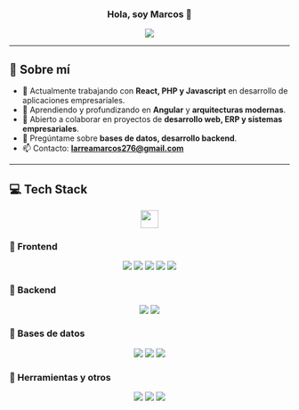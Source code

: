 <h3 align="center">
  Hola, soy Marcos 👋
</h3>

<p align="center">
  <a href="https://github.com/MarcosBarrios"><img src="https://readme-typing-svg.herokuapp.com?color=%2336BCF7&center=true&vCenter=true&lines=Desarrollador+Fullstack;Apasionado+por+la+tecnología;Siempre+aprendiendo+y+creciendo"></a>
</p>

---

## 💫 Sobre mí  
- 🔭 Actualmente trabajando con **React, PHP y Javascript** en desarrollo de aplicaciones empresariales.  
- 🌱 Aprendiendo y profundizando en **Angular** y **arquitecturas modernas**.  
- 👯 Abierto a colaborar en proyectos de **desarrollo web, ERP y sistemas empresariales**.  
- 💬 Pregúntame sobre **bases de datos, desarrollo backend**.  
- 📫 Contacto: **larreamarcos276@gmail.com**  

---

## 💻 Tech Stack  
<div align="center">
  <img src="https://media2.giphy.com/media/QssGEmpkyEOhBCb7e1/giphy.gif" width="32px">  
</div>

### 🔹 Frontend  
<div align="center">  
  <img src="https://img.shields.io/badge/react-%2320232a.svg?style=for-the-badge&logo=react&logoColor=%2361DAFB"/>  
  <img src="https://img.shields.io/badge/angular-%23DD0031.svg?style=for-the-badge&logo=angular&logoColor=white"/>  
  <img src="https://img.shields.io/badge/javascript-%23323330.svg?style=for-the-badge&logo=javascript&logoColor=%23F7DF1E"/>  
  <img src="https://img.shields.io/badge/html5-%23E34F26.svg?style=for-the-badge&logo=html5&logoColor=white"/>  
  <img src="https://img.shields.io/badge/css3-%231572B6.svg?style=for-the-badge&logo=css3&logoColor=white"/>  
</div>  

### 🔹 Backend  
<div align="center">  
  <img src="https://img.shields.io/badge/php-%23777BB4.svg?style=for-the-badge&logo=php&logoColor=white"/>  
  <img src="https://img.shields.io/badge/node.js-6DA55F?style=for-the-badge&logo=node.js&logoColor=white"/>  
</div>  

### 🔹 Bases de datos  
<div align="center">  
  <img src="https://img.shields.io/badge/Oracle-F80000?style=for-the-badge&logo=oracle&logoColor=white"/>  
  <img src="https://img.shields.io/badge/mysql-%2300f.svg?style=for-the-badge&logo=mysql&logoColor=white"/>  
  <img src="https://img.shields.io/badge/postgresql-%23316192.svg?style=for-the-badge&logo=postgresql&logoColor=white"/>  
</div>  

### 🔹 Herramientas y otros  
<div align="center">  
  <img src="https://img.shields.io/badge/git-%23F05033.svg?style=for-the-badge&logo=git&logoColor=white"/>  
  <img src="https://img.shields.io/badge/github-%23121011.svg?style=for-the-badge&logo=github&logoColor=white"/>  
  <img src="https://img.shields.io/badge/yarn-%232C8EBB.svg?style=for-the-badge&logo=yarn&logoColor=white"/>  
</div>  

